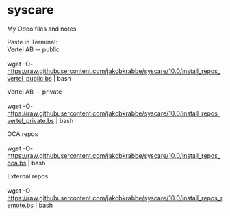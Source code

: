 # syscare
My Odoo files and notes

Paste in Terminal:<br>
Vertel AB -- public<br>
<br>
wget -O- https://raw.githubusercontent.com/jakobkrabbe/syscare/10.0/install_repos_vertel_public.bs | bash

Vertel AB -- private<br>
<br>
wget -O- https://raw.githubusercontent.com/jakobkrabbe/syscare/10.0/install_repos_vertel_private.bs | bash


OCA repos<br>
<br>
wget -O- https://raw.githubusercontent.com/jakobkrabbe/syscare/10.0/install_repos_oca.bs | bash


External repos<br>
<br>
wget -O- https://raw.githubusercontent.com/jakobkrabbe/syscare/10.0/install_repos_remote.bs | bash
